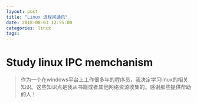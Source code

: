 ```yaml
---
layout: post
title: "Linux 进程间通讯"
date: 2018-08-03 12:55:00
categories: linux
tags:
---
```


# Study linux IPC memchanism
> 作为一个在windows平台上工作很多年的程序员，我决定学习linux的相关知识。这些知识点是我从书籍或者其他网络资源收集的。感谢那些提供帮助的人！